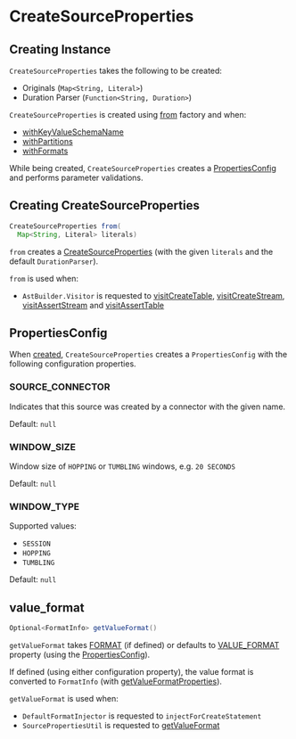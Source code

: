 # CreateSourceProperties

## Creating Instance

`CreateSourceProperties` takes the following to be created:

* <span id="originals"> Originals (`Map<String, Literal>`)
* <span id="durationParser"> Duration Parser (`Function<String, Duration>`)

`CreateSourceProperties` is created using [from](#from) factory and when:

* [withKeyValueSchemaName](#withKeyValueSchemaName)
* [withPartitions](#withPartitions)
* [withFormats](#withFormats)

While being created, `CreateSourceProperties` creates a [PropertiesConfig](#props) and performs parameter validations.

## <span id="from"> Creating CreateSourceProperties

```java
CreateSourceProperties from(
  Map<String, Literal> literals)
```

`from` creates a [CreateSourceProperties](#creating-instance) (with the given `literals` and the default `DurationParser`).

`from` is used when:

* `AstBuilder.Visitor` is requested to [visitCreateTable](AstBuilder_Visitor.md#visitCreateTable), [visitCreateStream](AstBuilder_Visitor.md#visitCreateStream), [visitAssertStream](AstBuilder_Visitor.md#visitAssertStream) and [visitAssertTable](AstBuilder_Visitor.md#visitAssertTable)

## <span id="props"> PropertiesConfig

When [created](#creating-instance), `CreateSourceProperties` creates a `PropertiesConfig` with the following configuration properties.

### <span id="SOURCE_CONNECTOR"> SOURCE_CONNECTOR

Indicates that this source was created by a connector with the given name.

Default: `null`

### <span id="WINDOW_SIZE"> WINDOW_SIZE

Window size of `HOPPING` or `TUMBLING` windows, e.g. `20 SECONDS`

Default: `null`

### <span id="WINDOW_TYPE"> WINDOW_TYPE

Supported values:

* `SESSION`
* `HOPPING`
* `TUMBLING`

Default: `null`

## <span id="getValueFormat"> value_format

```java
Optional<FormatInfo> getValueFormat()
```

`getValueFormat` takes [FORMAT](#getFormatName) (if defined) or defaults to [VALUE_FORMAT](CommonCreateConfigs.md#VALUE_FORMAT_PROPERTY) property (using the [PropertiesConfig](#props)).

If defined (using either configuration property), the value format is converted to `FormatInfo` (with [getValueFormatProperties](#getValueFormatProperties)).

`getValueFormat` is used when:

* `DefaultFormatInjector` is requested to `injectForCreateStatement`
* `SourcePropertiesUtil` is requested to [getValueFormat](SourcePropertiesUtil.md#getValueFormat)
